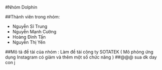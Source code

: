 #Nhóm Dolphin

##Thành viên trong nhóm:
- Nguyễn Sĩ Trung
- Nguyễn Mạnh Cường
- Hoàng Đình Tấn
- Nguyễn Thị Yến

##Mô tả đề tài của nhóm :
Làm đề tài công ty SOTATEK ( Mô phỏng ứng dụng Instagram có giảm và thêm một số chức năng )
##@@@ sua dk day con j


